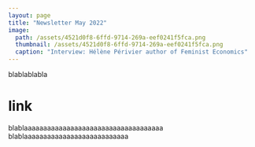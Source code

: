 ```yaml
---
layout: page
title: "Newsletter May 2022"
image: 
  path: /assets/4521d0f8-6ffd-9714-269a-eef0241f5fca.png
  thumbnail: /assets/4521d0f8-6ffd-9714-269a-eef0241f5fca.png
  caption: "Interview: Hélène Périvier author of Feminist Economics"
---
```




blablablabla
# link
blablaaaaaaaaaaaaaaaaaaaaaaaaaaaaaaaaaaaa
blablaaaaaaaaaaaaaaaaaaaaaaaaaaa



<object data="../assets/pdf/newsletter.pdf" width="1000" height="1000" type='application/pdf'></object>
